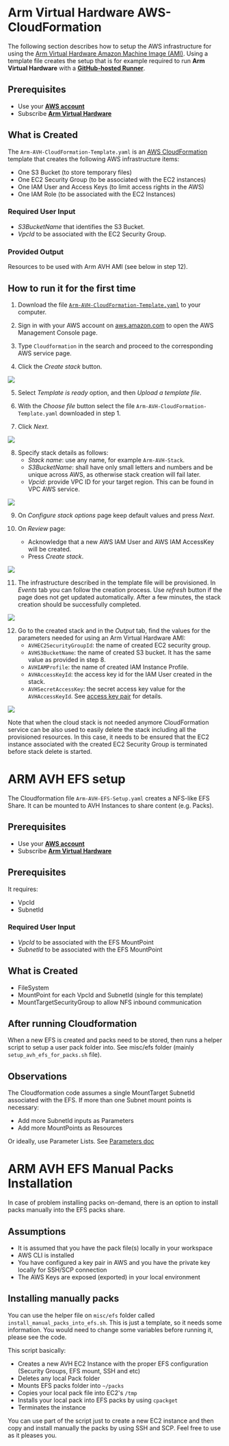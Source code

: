 # Arm Virtual Hardware AWS-CloudFormation

The following section describes how to setup the AWS infrastructure for using the [Arm Virtual Hardware Amazon Machine Image (AMI)](https://arm-software.github.io/AVH/main/infrastructure/html/index.html#AWS).
Using a template file creates the setup that is for example required to run **Arm Virtual Hardware**  with a [**GitHub-hosted Runner**](https://arm-software.github.io/AVH/main/infrastructure/html/run_ami_github.html#GitHub_hosted).

## Prerequisites
* Use your [**AWS account**](https://aws.amazon.com/premiumsupport/knowledge-center/create-and-activate-aws-account/)
* Subscribe  [**Arm Virtual Hardware**](https://arm-software.github.io/AVH/main/infrastructure/html/index.html#Subscribe)

## What is Created
The `Arm-AVH-CloudFormation-Template.yaml` is an [AWS CloudFormation](https://docs.aws.amazon.com/cloudformation/index.html) template that creates the following AWS infrastructure items:
* One S3 Bucket (to store temporary files)
* One EC2 Security Group (to be associated with the EC2 instances)
* One IAM User and Access Keys (to limit access rights in the AWS)
* One IAM Role (to be associated with the EC2 Instances)

### Required User Input
* _S3BucketName_ that identifies the S3 Bucket.
* _VpcId_ to be associated with the EC2 Security Group.

### Provided Output
Resources to be used with Arm AVH AMI (see below in step 12).

## How to run it for the first time
1. Download the file [`Arm-AVH-CloudFormation-Template.yaml`](./Arm-AVH-CloudFormation-Template.yaml) to your computer.

2. Sign in with your AWS account on [aws.amazon.com](https://aws.amazon.com/) to open the AWS Management Console page.

3. Type `Cloudformation` in the search and proceed to the corresponding AWS service page.

4. Click the _Create stack_ button.

<img src=".images/vht_cloudformation_main.png">

5. Select _Template is ready_ option, and then _Upload a template file_.

6. With the _Choose file_ button select the file `Arm-AVH-CloudFormation-Template.yaml` downloaded in step 1.

7. Click _Next_.

<img src=".images/vht_cloudformation_create_stack.png">

8. Specify stack details as follows:
    - _Stack name_: use any name, for example `Arm-AVH-Stack`.
    - _S3BucketName_: shall have only small letters and numbers and be unique across AWS, as otherwise stack creation will fail later.
    - _Vpcid_: provide VPC ID for your target region. This can be found in VPC AWS service.

<img src=".images/vht_cloudformation_stack_details.png">

9. On _Configure stack options_ page keep default values and press _Next_.

10. On _Review_ page:
    - Acknowledge that a new AWS IAM User and AWS IAM AccessKey will be created.
    - Press _Create stack_.

<img src=".images/vht_cloudformation_ack.png">

11. The infrastructure described in the template file will be provisioned. In _Events_ tab you can follow the creation process. Use _refresh_ button if the page does not get updated automatically. After a few minutes, the stack creation should be successfully completed.

<img src=".images/vht_cloudformation_stack_completed.png">

12. Go to the created stack and in the _Output_ tab, find the values for the parameters needed for using an Arm Virtual Hardware AMI:
    - `AVHEC2SecurityGroupId`: the name of created EC2 security group.
    - `AVHS3BucketName`: the name of created S3 bucket. It has the same value as provided in step 8.
    - `AVHIAMProfile`: the name of created IAM Instance Profile.
    - `AVHAccessKeyId`: the access key id for the IAM User created in the stack.
    - `AVHSecretAccessKey`: the secret access key value for the `AVHAccessKeyId`. See [access key pair](https://docs.aws.amazon.com/IAM/latest/UserGuide/id_credentials_access-keys.html) for details.

<img src=".images/vht_cloudformation_output.png">

Note that when the cloud stack is not needed anymore CloudFormation service can be also used to easily delete the stack including all the provisioned resources. In this case, it needs to be ensured that the EC2 instance associated with the created EC2 Security Group is terminated before stack delete is started.

# ARM AVH EFS setup

The Cloudformation file `Arm-AVH-EFS-Setup.yaml` creates a NFS-like EFS Share. It can be mounted to AVH Instances to share content (e.g. Packs).

## Prerequisites
* Use your [**AWS account**](https://aws.amazon.com/premiumsupport/knowledge-center/create-and-activate-aws-account/)
* Subscribe  [**Arm Virtual Hardware**](https://arm-software.github.io/AVH/main/infrastructure/html/index.html#Subscribe)

## Prerequisites

It requires:
* VpcId
* SubnetId

### Required User Input
* _VpcId_ to be associated with the EFS MountPoint
* _SubnetId_  to be associated with the EFS MountPoint

## What is Created

* FileSystem
* MountPoint for each VpcId and SubnetId (single for this template)
* MountTargetSecurityGroup to allow NFS inbound communication

## After running Cloudformation

When a new EFS is created and packs need to be stored, then runs a helper script to setup a user pack folder into.
See misc/efs folder (mainly `setup_avh_efs_for_packs.sh` file).

## Observations

The Cloudformation code assumes a single MountTarget SubnetId associated with the EFS. If more than one Subnet mount points is necessary:
* Add more SubnetId inputs as Parameters
* Add more MountPoints as Resources

Or ideally, use Parameter Lists. See [Parameters doc](https://docs.aws.amazon.com/AWSCloudFormation/latest/UserGuide/parameters-section-structure.html)

# ARM AVH EFS Manual Packs Installation

In case of problem installing packs on-demand, there is an option to install packs manually into the EFS packs share.

## Assumptions

* It is assumed that you have the pack file(s) locally in your workspace
* AWS CLI is installed
* You have configured a key pair in AWS and you have the private key locally for SSH/SCP connection
* The AWS Keys are exposed (exported) in your local environment

## Installing manually packs

You can use the helper file on `misc/efs` folder called `install_manual_packs_into_efs.sh`. This is just a template, so it needs some information.
You would need to change some variables before running it, please see the code.

This script basically:
* Creates a new AVH EC2 Instance with the proper EFS configuration (Security Groups, EFS mount, SSH and etc)
* Deletes any local Pack folder
* Mounts EFS packs folder into `~/packs`
* Copies your local pack file into EC2's `/tmp`
* Installs your local pack into EFS packs by using `cpackget`
* Terminates the instance

You can use part of the script just to create a new EC2 instance and then copy and install manually the packs by using SSH and SCP.
Feel free to use as it pleases you.
